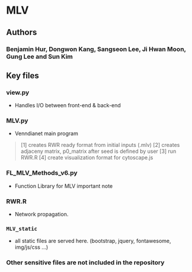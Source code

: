 MLV
======

## Authors

### Benjamin Hur, Dongwon Kang, Sangseon Lee, Ji Hwan Moon, Gung Lee and Sun Kim


## Key files

### view.py
- Handles I/O between front-end & back-end

### MLV.py
- Venndianet main program 
>[1] creates RWR ready format from initial inputs (.mlv)
>[2] creates adjaceny matrix, p0_matrix after seed is defined by user
>[3] run RWR.R
>[4] create visualization format for cytoscape.js

### FL_MLV_Methods_v6.py
- Function Library for MLV
important note

### RWR.R
- Network propagation.


### ```MLV_static```
- all static files are served here. (bootstrap, jquery, fontawesome, img/js/css ...)


### Other sensitive files are not included in the repository
